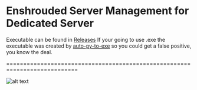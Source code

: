# Enshrouded Server Management for Dedicated Server

Executable can be found in [Releases](https://github.com/sibercat/Enshrouded-Server-Management/releases) If your going to use .exe the executable was created by [auto-py-to-exe](https://github.com/brentvollebregt/auto-py-to-exe) so you could get a false positive, you know the deal.

===========================================================================

![alt text](https://cdn.discordapp.com/attachments/1219454507138809896/1308861732202221568/image.png?ex=673f7bfa&is=673e2a7a&hm=8c30e52c229d30228f7c12a1211da5eb3923cbe4e5bdc6e25ad6471788dc1d21&)
